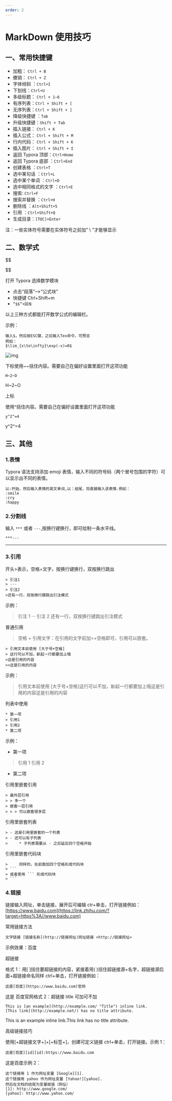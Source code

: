 ```yaml
---
order: 2
---
```

# MarkDown 使用技巧

## 一、常用快捷键

- 加粗： `Ctrl + B`
- 撤销： `Ctrl + Z`
- 字体倾斜 ：`Ctrl+I`
- 下划线：`Ctrl+U`
- 多级标题： `Ctrl + 1~6`
- 有序列表：`Ctrl + Shift + [`
- 无序列表：`Ctrl + Shift + ]`
- 降级快捷键 ：`Tab`
- 升级快捷键：`Shift + Tab`
- 插入链接： `Ctrl + K`
- 插入公式： `Ctrl + Shift + M`
- 行内代码： `Ctrl + Shift + K`
- 插入图片： `Ctrl + Shift + I`
- 返回 Typora 顶部：`Ctrl+Home`
- 返回 Typora 底部 ：`Ctrl+End`
- 创建表格 ：`Ctrl+T`
- 选中某句话 ：`Ctrl+L`
- 选中某个单词 ：`Ctrl+D`
- 选中相同格式的文字 ：`Ctrl+E`
- 搜索: `Ctrl+F`
- 搜索并替换 ：`Ctrl+H`
- 删除线 ：`Alt+Shift+5`
- 引用 ：`Ctrl+Shift+Q`
- 生成目录：`[TOC]+Enter`

注：一些实体符号需要在实体符号之前加” \ ”才能够显示

## 二、数学式

$$


$$

打开 Typora 选择数学模块

- 点击“段落”—>“公式块”
- 快捷键 Ctrl+Shift+m
- `“$$”+回车`

以上三种方式都能打开数学公式的编辑栏。

示例：

```text
输入$，然后按ESC键，之后输入Tex命令，可预览
例如：
$\lim_{x\to\infty}\exp(-x)=0$
```

![img](https://pic2.zhimg.com/80/v2-c0139796d5848b706c9f2f4d79c7a749_720w.png)

下标使用~~括住内容。需要自己在偏好设置里面打开这项功能

```text
H~2~O
```

H~2~O

上标

使用^括住内容。需要自己在偏好设置里面打开这项功能

```text
y^2^=4
```

y^2^=4

## 三、其他

### 1.表情

Typora 语法支持添加 emoji 表情，输入不同的符号码（两个冒号包围的字符）可以显示出不同的表情。

```text
以:开始，然后输入表情的英文单词,以：结尾，将直接输入该表情.例如：
:smile
:cry
:happy
```

### 2.分割线

输入 `***` 或者 `---`,按换行键换行，即可绘制一条水平线。

```text
***---
```

---

### 3.引用

开头>表示，空格+文字，按换行键换行，双按换行跳出

```text
> 引注1
> ···
> 引注2
>还有一行，双按换行键跳出引注模式
```

示例：

> 引注 1 ··· 引注 2 还有一行，双按换行键跳出引注模式

普通引用

> 空格 + 引用文字：在引用的文字前加>+空格即可，引用可以嵌套。

```text
> 引用文本前使用 [大于号+空格]
> 这行可以不加，新起一行都要加上哦
>这是引用的内容
>>这是引用的内容
```

示例：

> 引用文本前使用 [大于号+空格]这行可以不加，新起一行都要加上哦这是引用的内容这是引用的内容

列表中使用

```text
* 第一项
> 引用1
> 引用2
* 第二项
```

示例：

- 第一项

> 引用 1 引用 2

- 第二项

引用里嵌套引用

```text
> 最外层引用
> > 多一个
> 嵌套一层引用
> > > 可以嵌套很多层
```

引用里嵌套列表

```text
> - 这是引用里嵌套的一个列表
> - 还可以有子列表
>     * 子列表需要从 - 之后延后四个空格开始
```

引用里嵌套代码块

````text
>     同样的，在前面加四个空格形成代码块
> ```
> 或者使用 ``` 形成代码块
> ```
````

### 4.链接

链接输入网址，单击链接，展开后可编辑 ctr+单击，打开链接例如：[https://www.baidu.com](https://link.zhihu.com/?target=https%3A//www.baidu.com)

常用链接方法

```text
文字链接 [链接名称](http://链接网址)网址链接 <http://链接网址>
```

示例效果：百度

超链接

格式 1：用[ ]括住要超链接的内容，紧接着用( )括住超链接源+名字，超链接源后面+超链接命名同样 ctrl+单击，打开链接例如：

```text
这是[百度](https://www.baidu.com)官网
```

这是 百度官网格式 2：超链接 title 可加可不加

```text
This is [an example](http://example.com/ "Title") inline link.
[This link](http://example.net/) has no title attribute.
```

This is an example inline link.This link has no title attribute.

高级链接技巧

使用[+超链接文字+]+[+标签+]，创建可定义链接 ctrl+单击，打开链接。示例 1：

```text
这是[百度][id][id]:https://www.baidu.com
```

这是百度示例 2：

```text
这个链接用 1 作为网址变量 [Google][1].
这个链接用 yahoo 作为网址变量 [Yahoo!][yahoo].
然后在文档的结尾为变量赋值（网址）
[1]: http://www.google.com/
[yahoo]: http://www.yahoo.com/
```

